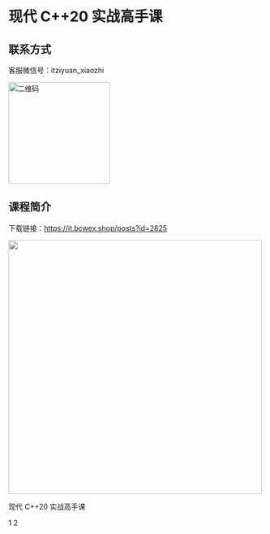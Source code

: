 # 现代 C++20 实战高手课

## 联系方式

客服微信号：itziyuan_xiaozhi

<img src="https://ziyuanyun.oss-cn-guangzhou.aliyuncs.com/common/20240614073449/666b82192834a.jpg" width="200" height="200" alt="二维码">

## 课程简介

下载链接：https://it.bcwex.shop/posts?id=2825

<img src="https://ziyuanyun.oss-cn-guangzhou.aliyuncs.com/yun/20240515184338/664491daca557.jpg" width="500" alt="">

  现代 C++20 实战高手课



  1 2

  